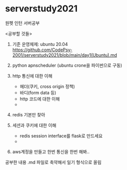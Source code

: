 # serverstudy2021
원펫 인턴 서버공부

<공부할 것들>
1. 기준 운영체제: ubuntu 20.04  
   https://github.com/CodePsy-2001/serverstudy2021/blob/main/day1(Ubuntu).md

2. python apnscheduler (ubuntu crone을 파이썬으로 구동)

3. http 통신에 대한 이해
    - 헤더(쿠키, cross origin 정책)
    - 바디(form data 등)
    - http 코드에 대한 이해
    - 

4. redis 기본만 찾아

5. 세션과 쿠키에 대한 이해
    - redis session interface를 flask로 만드세요
    - 

6. aws계정을 만들고 한번 통신을 한번 해봐..


공부한 내용 .md 파일로 축약해서 일기 형식으로 올림
